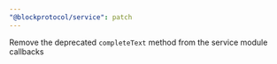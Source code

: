 ```yaml
---
"@blockprotocol/service": patch
---
```


Remove the deprecated `completeText` method from the service module callbacks
